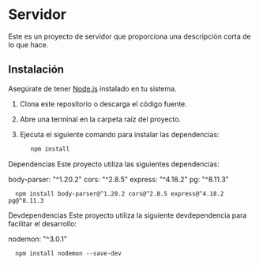 # Servidor

Este es un proyecto de servidor que proporciona una descripción corta de lo que hace.

## Instalación

Asegúrate de tener [Node.js](https://nodejs.org/) instalado en tu sistema.

1. Clona este repositorio o descarga el código fuente.
2. Abre una terminal en la carpeta raíz del proyecto.
3. Ejecuta el siguiente comando para instalar las dependencias:

   ```bash
      npm install

Dependencias
Este proyecto utiliza las siguientes dependencias:

body-parser: "^1.20.2"
cors: "^2.8.5"
express: "^4.18.2"
pg: "^8.11.3"

      npm install body-parser@^1.20.2 cors@^2.8.5 express@^4.18.2 pg@^8.11.3

Devdependencias
Este proyecto utiliza la siguiente devdependencia para facilitar el desarrollo:

nodemon: "^3.0.1"

      npm install nodemon --save-dev
